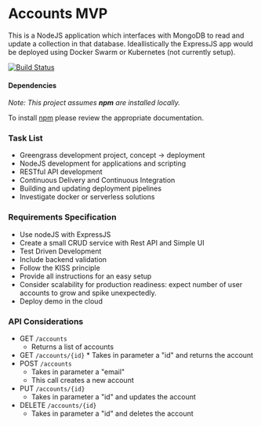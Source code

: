 # Accounts MVP

This is a NodeJS application which interfaces with MongoDB to read and update a collection in that database. Ideallistically the ExpressJS app would be deployed using Docker Swarm or Kubernetes (not currently setup).

[![Build Status](https://travis-ci.org/rixka/accounts-poc.svg?branch=master)](https://travis-ci.org/rixka/accounts-poc)

#### Dependencies

_Note: This project assumes **npm** are installed locally._

To install [npm](https://docs.npmjs.com/downloading-and-installing-node-js-and-npm) please review the appropriate documentation.


### Task List
* Greengrass development project, concept -> deployment
* NodeJS development for applications and scripting
* RESTful API development
* Continuous Delivery and Continuous Integration
* Building and updating deployment pipelines
* Investigate docker or serverless solutions


### Requirements Specification
* Use nodeJS with ExpressJS
* Create a small CRUD service with Rest API and Simple UI
* Test Driven Development
* Include backend validation
* Follow the KISS principle
* Provide all instructions for an easy setup
* Consider scalability for production readiness: expect number of user accounts to grow and spike unexpectedly.
* Deploy demo in the cloud


### API Considerations
* GET `/accounts`
	* Returns a list of accounts
* GET `/accounts/{id}`
        * Takes in parameter a "id" and returns the account
* POST `/accounts`
	* Takes in parameter a "email" 
	* This call creates a new account
* PUT `/accounts/{id}`
	* Takes in parameter a "id" and updates the account
* DELETE `/accounts/{id}`
	* Takes in parameter a "id" and deletes the account
